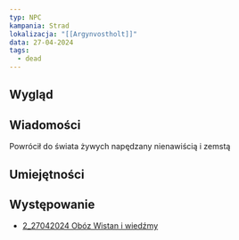 ```yaml
---
typ: NPC
kampania: Strad
lokalizacja: "[[Argynvostholt]]"
data: 27-04-2024
tags:
  - dead
---
```


## Wygląd



## Wiadomości

Powrócił do świata żywych napędzany nienawiścią i zemstą

## Umiejętności



## Występowanie
- [2_27042024 Obóz Wistan i wiedźmy](../sesje/2_27042024%20Ob%C3%B3z%20Wistan%20i%20wied%C5%BAmy.md)




